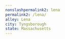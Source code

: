 ```yaml
---
﻿nonslashpermalink2: lena
permalink2: /lena/
alley: Lena
city: Tyngsborough
state: Massachusetts
---
```

